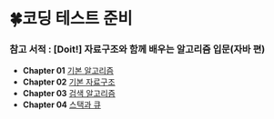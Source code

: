# 🍀코딩 테스트 준비
### 참고 서적 : [Doit!] 자료구조와 함께 배우는 알고리즘 입문(자바 편)
- **Chapter 01** [기본 알고리즘](https://github.com/iams0m/CodingTest/tree/main/chapter01)
- **Chapter 02** [기본 자료구조](https://github.com/iams0m/CodingTest/tree/main/chapter02)
- **Chapter 03** [검색 알고리즘](https://github.com/iams0m/CodingTest/tree/main/chapter03)
- **Chapter 04** [스택과 큐](https://github.com/iams0m/CodingTest/tree/main/chapter04)
